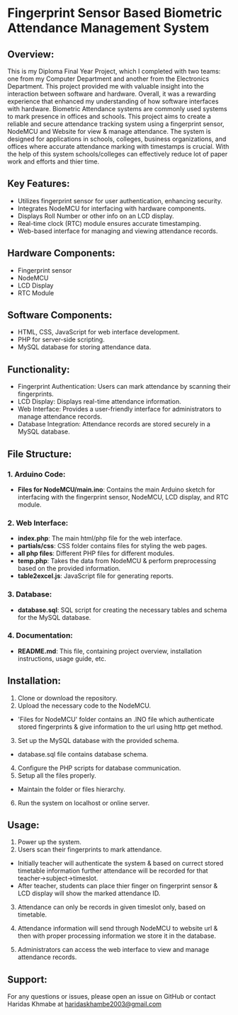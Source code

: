 
# Fingerprint Sensor Based Biometric Attendance Management System

## Overview:
This is my Diploma Final Year Project, which I completed with two teams: one from my Computer Department and another from the Electronics Department. This project provided me with valuable insight into the interaction between software and hardware. Overall, it was a rewarding experience that enhanced my understanding of how software interfaces with hardware. Biometric Attendance systems are commonly used systems to mark presence in offices and schools. This project aims to create a reliable and secure attendance tracking system using a fingerprint sensor, NodeMCU and Website for view & manage attendance. The system is designed for applications in schools, colleges, business organizations, and offices where accurate attendance marking with timestamps is crucial. With the help of this system schools/colleges can effectively reduce lot of paper work and efforts and thier time.

## Key Features:
- Utilizes fingerprint sensor for user authentication, enhancing security.
- Integrates NodeMCU for interfacing with hardware components.
- Displays Roll Number or other info on an LCD display.
- Real-time clock (RTC) module ensures accurate timestamping.
- Web-based interface for managing and viewing attendance records.

## Hardware Components:
- Fingerprint sensor
- NodeMCU
- LCD Display
- RTC Module


## Software Components:
- HTML, CSS, JavaScript for web interface development.
- PHP for server-side scripting.
- MySQL database for storing attendance data.

## Functionality:
- Fingerprint Authentication: Users can mark attendance by scanning their fingerprints.
- LCD Display: Displays real-time attendance information.
- Web Interface: Provides a user-friendly interface for administrators to manage attendance records.
- Database Integration: Attendance records are stored securely in a MySQL database.

## File Structure:

### 1. Arduino Code:
- **Files for NodeMCU/main.ino**: Contains the main Arduino sketch for interfacing with the fingerprint sensor, NodeMCU, LCD display, and RTC module.

### 2. Web Interface:
- **index.php**: The main html/php file for the web interface.
- **partials/css**: CSS folder contains files for styling the web pages.
- **all php files**: Different PHP files for different modules.
- **temp.php**: Takes the data from NodeMCU & perform preprocessing based on the provided information.
- **table2excel.js**: JavaScript file for generating reports.



### 3. Database:
- **database.sql**: SQL script for creating the necessary tables and schema for the MySQL database.

### 4. Documentation:
- **README.md**: This file, containing project overview, installation instructions, usage guide, etc.



## Installation:
1. Clone or download the repository.
2. Upload the necessary code to the NodeMCU. 
- 'Files for NodeMCU' folder contains an .INO file which authenticate stored fingerprints & give information to the url using http get method. 
3. Set up the MySQL database with the provided schema.
- database.sql file contains database schema.
4. Configure the PHP scripts for database communication.
5. Setup all the files  properly.
- Maintain the folder or files hierarchy. 
6. Run the system on localhost or online server.


## Usage:
1. Power up the system.
2. Users scan their fingerprints to mark attendance.
- Initially teacher will authenticate the system & based on currect stored timetable information further attendance will be recorded for that teacher->subject->timeslot.
- After teacher, students can place thier finger on fingerprint sensor & LCD display will show  the marked attendance ID.
3. Attendance can only be records in given timeslot only, based on timetable.

4. Attendance information will send through NodeMCU to website url & then with proper processing information we store it in the database.

5. Administrators can access the web interface to view and manage attendance records.


## Support:
For any questions or issues, please open an issue on GitHub or contact Haridas Khmabe at haridaskhambe2003@gmail.com
